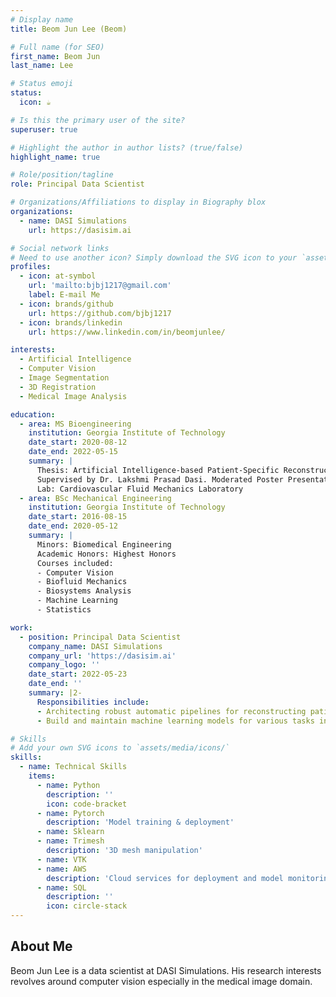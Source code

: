 ```yaml
---
# Display name
title: Beom Jun Lee (Beom)

# Full name (for SEO)
first_name: Beom Jun
last_name: Lee

# Status emoji
status:
  icon: ☕

# Is this the primary user of the site?
superuser: true

# Highlight the author in author lists? (true/false)
highlight_name: true

# Role/position/tagline
role: Principal Data Scientist

# Organizations/Affiliations to display in Biography blox
organizations:
  - name: DASI Simulations
    url: https://dasisim.ai

# Social network links
# Need to use another icon? Simply download the SVG icon to your `assets/media/icons/` folder.
profiles:
  - icon: at-symbol
    url: 'mailto:bjbj1217@gmail.com'
    label: E-mail Me
  - icon: brands/github
    url: https://github.com/bjbj1217
  - icon: brands/linkedin
    url: https://www.linkedin.com/in/beomjunlee/

interests:
  - Artificial Intelligence
  - Computer Vision
  - Image Segmentation
  - 3D Registration
  - Medical Image Analysis

education:
  - area: MS Bioengineering
    institution: Georgia Institute of Technology
    date_start: 2020-08-12
    date_end: 2022-05-15
    summary: |
      Thesis: Artificial Intelligence-based Patient-Specific Reconstruction of Aortic Root in Transcatheter Aortic Valve Replacement Patients\
      Supervised by Dr. Lakshmi Prasad Dasi. Moderated Poster Presentation at America College of Cardiology\
      Lab: Cardiovascular Fluid Mechanics Laboratory
  - area: BSc Mechanical Engineering
    institution: Georgia Institute of Technology
    date_start: 2016-08-15
    date_end: 2020-05-12
    summary: |
      Minors: Biomedical Engineering
      Academic Honors: Highest Honors
      Courses included:
      - Computer Vision
      - Biofluid Mechanics
      - Biosystems Analysis
      - Machine Learning
      - Statistics

work:
  - position: Principal Data Scientist
    company_name: DASI Simulations
    company_url: 'https://dasisim.ai'
    company_logo: ''
    date_start: 2022-05-23
    date_end: ''
    summary: |2-
      Responsibilities include:
      - Architecting robust automatic pipelines for reconstructing patient-specific anatomical structures using medical images  
      - Build and maintain machine learning models for various tasks including landmark detection, 3D image segmentation, point-cloud clustering, etc.

# Skills
# Add your own SVG icons to `assets/media/icons/`
skills:
  - name: Technical Skills
    items:
      - name: Python
        description: ''
        icon: code-bracket
      - name: Pytorch
        description: 'Model training & deployment'
      - name: Sklearn
      - name: Trimesh
        description: '3D mesh manipulation'
      - name: VTK
      - name: AWS
        description: 'Cloud services for deployment and model monitoring'
      - name: SQL
        description: ''
        icon: circle-stack
---
```


## About Me
Beom Jun Lee is a data scientist at DASI Simulations. His research interests revolves around computer vision especially in the medical image domain.